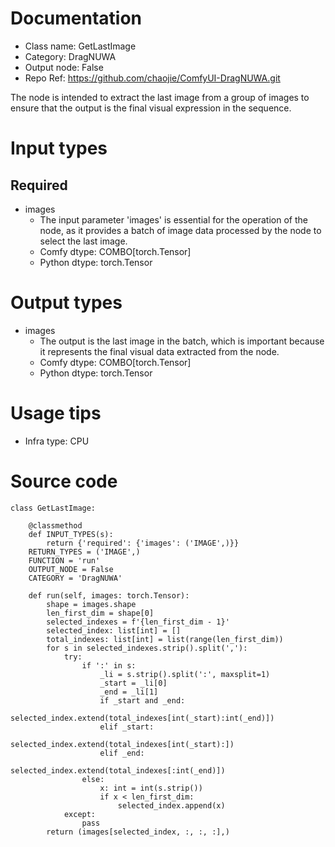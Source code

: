 # Documentation
- Class name: GetLastImage
- Category: DragNUWA
- Output node: False
- Repo Ref: https://github.com/chaojie/ComfyUI-DragNUWA.git

The node is intended to extract the last image from a group of images to ensure that the output is the final visual expression in the sequence.

# Input types
## Required
- images
    - The input parameter 'images' is essential for the operation of the node, as it provides a batch of image data processed by the node to select the last image.
    - Comfy dtype: COMBO[torch.Tensor]
    - Python dtype: torch.Tensor

# Output types
- images
    - The output is the last image in the batch, which is important because it represents the final visual data extracted from the node.
    - Comfy dtype: COMBO[torch.Tensor]
    - Python dtype: torch.Tensor

# Usage tips
- Infra type: CPU

# Source code
```
class GetLastImage:

    @classmethod
    def INPUT_TYPES(s):
        return {'required': {'images': ('IMAGE',)}}
    RETURN_TYPES = ('IMAGE',)
    FUNCTION = 'run'
    OUTPUT_NODE = False
    CATEGORY = 'DragNUWA'

    def run(self, images: torch.Tensor):
        shape = images.shape
        len_first_dim = shape[0]
        selected_indexes = f'{len_first_dim - 1}'
        selected_index: list[int] = []
        total_indexes: list[int] = list(range(len_first_dim))
        for s in selected_indexes.strip().split(','):
            try:
                if ':' in s:
                    _li = s.strip().split(':', maxsplit=1)
                    _start = _li[0]
                    _end = _li[1]
                    if _start and _end:
                        selected_index.extend(total_indexes[int(_start):int(_end)])
                    elif _start:
                        selected_index.extend(total_indexes[int(_start):])
                    elif _end:
                        selected_index.extend(total_indexes[:int(_end)])
                else:
                    x: int = int(s.strip())
                    if x < len_first_dim:
                        selected_index.append(x)
            except:
                pass
        return (images[selected_index, :, :, :],)
```